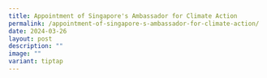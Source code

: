 ```yaml
---
title: Appointment of Singapore's Ambassador for Climate Action
permalink: /appointment-of-singapore-s-ambassador-for-climate-action/
date: 2024-03-26
layout: post
description: ""
image: ""
variant: tiptap
---
```

